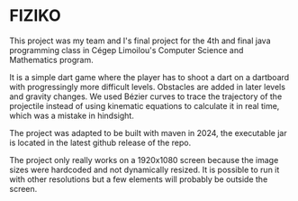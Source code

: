 # FIZIKO

This project was my team and I's final project for the 4th and final java programming class in Cégep Limoilou's Computer Science and Mathematics program.

It is a simple dart game where the player has to shoot a dart on a dartboard with progressingly more difficult levels. Obstacles are added in later levels and gravity changes. We used Bézier curves to trace the trajectory of the projectile instead of using kinematic equations to calculate it in real time, which was a mistake in hindsight.

The project was adapted to be built with maven in 2024, the executable jar is located in the latest github release of the repo.

The project only really works on a 1920x1080 screen because the image sizes were hardcoded and not dynamically resized. It is possible to run it with other resolutions but a few elements will probably be outside the screen.
